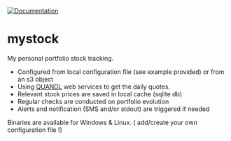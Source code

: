 [![Documentation](https://godoc.org/github.com/xavier268/mystock?status.svg)](http://godoc.org/github.com/xavier268/mystock)

# mystock
My personal portfolio stock tracking.

* Configured from local configuration file (see example provided) or from an s3 object
* Using [QUANDL](https://www.quandl.com) web services to get the daily quotes.
* Relevant stock prices are saved in local cache (sqlite db)
* Regular checks are conducted on portfolio evolution
* Alerts and notification (SMS and/or stdout) are triggered if needed


Binaries are available for Windows & Linux.
( add/create your own configuration file !)